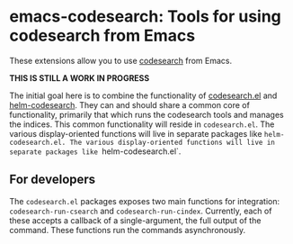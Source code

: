 # emacs-codesearch: Tools for using codesearch from Emacs

These extensions allow you to use
[codesearch](https://github.com/google/codesearch) from Emacs.

**THIS IS STILL A WORK IN PROGRESS**

The initial goal here is to combine the functionality of
[codesearch.el](https://github.com/abingham/codesearch.el) and
[helm-codesearch](https://github.com/youngker/helm-codesearch.el). They can and
should share a common core of functionality, primarily that which runs the
codesearch tools and manages the indices. This common functionality will reside
in `codesearch.el`. The various display-oriented functions will live in separate
packages like `helm-codesearch.el. The various display-oriented functions will
live in separate packages like `helm-codesearch.el`.

## For developers

The `codesearch.el` packages exposes two main functions for integration:
`codesearch-run-csearch` and `codesearch-run-cindex`. Currently, each of these
accepts a callback of a single-argument, the full output of the command. These
functions run the commands asynchronously.
